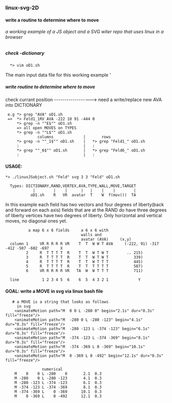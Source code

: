 ### linux-svg-2D
#### write a routine to determine where to move
###### a working example of a JS object and a SVG witer repo that uses linux in a browser

##### check -dictionary

      *> vim oD1.sh
      
 The main input data file for this working example
 '
##### write routine to determine where to move
check currant position   ------------------> need a write/replace new AVA into DICTIONARY

     e.g *> grep "AVA" oD1.sh
     =>  *> Feld1_1RV AVA -222 10 91 -444 0
         *> grep -n ""E$"" oD1.sh
         => all open MOVES on TYPES 
         *> grep -n ""L$"" oD1.sh
                  columns             |       rows
         *> grep -n ""_1$"" oD1.sh    |   *> grep "Feld1_" oD1.sh
         :                            |   : 
         *> grep ""_6$"" oD1.sh       |   *> grep "Feld6_" oD1.sh
         :                            |   :

#### USAGE:

    *> ./linuxJSobject.sh "Feld" svg 3 3 "Feld" oD1.sh

      Types: DICTIONARY,RAND,VERTEX,AVA,TYPE,WALL,MOVE,TARGET
                |        |    |      |   |    |    |        |
               oD1.sh    R   VR  avatar  T    W  f(mov())  TA        

In this example each field has two vectors and four degrees of liberty(back and forward on each axis)
fields that are at the RAND do have three degrees of liberty
vertices have two degrees of liberty. Only horizontal and vertical moves, no diagonal ones yet. 

              a map 6 x 6 fields     a 6 x 6 with
                                     walls and
                                     avatar (AVA)     (x,y)
      column 1     VR R R R R VR    T  T  W W T AVA     (-222, 91) -317 -412 -507 -602 -697     X
             2     R  T T T T  R    T  T  W T W T        .. 215)
             3     R  T T T T  R    T  T  W T W T           339)
             4     R  T T T T  R    T  T  W T T T           445)
             5     R  T T T T  R    T  T  T T T T           587)
             6     VR R R R R VR   TA  W  W T T T           711)
 
      line          1 2 3 4 5  6    6  5  4 3 2 1             Y
#### GOAL: write a MOVE in svg via linux bash file

       # a MOVE is a string that looks as follows
         in svg
        <animateMotion path="M  0 0 L -280 0" begin="2.1s" dur="0.3s" fill="freeze"/>
        <animateMotion path="M  -280 0 L -280 -123" begin="4.1s" dur="0.3s" fill="freeze"/>
        <animateMotion path="M  -280 -123 L -374 -123" begin="6.1s" dur="0.3s" fill="freeze"/>
        <animateMotion path="M  -374 -123 L -374 -369" begin="8.1s" dur="0.3s" fill="freeze"/>
        <animateMotion path="M  -374 -369 L 0 -369" begin="10.1s" dur="0.3s" fill="freeze"/>
        <animateMotion path="M  0 -369 L 0 -492" begin="12.1s" dur="0.3s" fill="freeze"/>
        
                    numerical
        M    0    0 L -280    0       2.1  0.3
        M -280    0 L -280 -123       4.1  0.3
        M -280 -123 L -374 -123       6.1  0.3
        M -374 -123 L -374 -369       8.1  0.3
        M -374 -369 L    0 -369      10.1  0.3
        M    0 -369 L    0 -492      12.1  0.3
